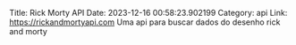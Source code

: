 Title: Rick Morty API
Date: 2023-12-16 00:58:23.902199
Category: api
Link: https://rickandmortyapi.com
Uma api para buscar dados do desenho rick and morty
